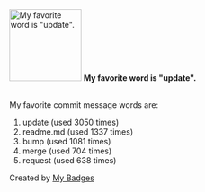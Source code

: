 <img src="https://my-badges.github.io/my-badges/favorite-word.png" alt="My favorite word is &quot;update&quot;." title="My favorite word is &quot;update&quot;." width="128">
<strong>My favorite word is &quot;update&quot;.</strong>
<br><br>

My favorite commit message words are:

1. update (used 3050 times)
2. readme.md (used 1337 times)
3. bump (used 1081 times)
4. merge (used 704 times)
5. request (used 638 times)


Created by <a href="https://github.com/my-badges/my-badges">My Badges</a>